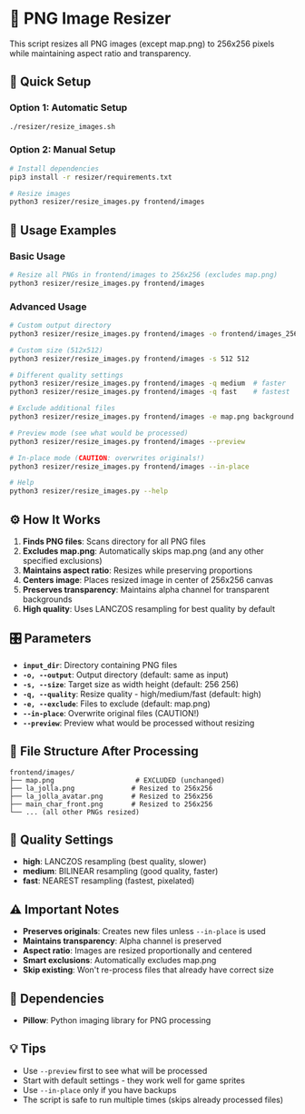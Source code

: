 # 📐 PNG Image Resizer

This script resizes all PNG images (except map.png) to 256x256 pixels while maintaining aspect ratio and transparency.

## 🚀 Quick Setup

### Option 1: Automatic Setup
```bash
./resizer/resize_images.sh
```

### Option 2: Manual Setup
```bash
# Install dependencies
pip3 install -r resizer/requirements.txt

# Resize images
python3 resizer/resize_images.py frontend/images
```

## 🎯 Usage Examples

### Basic Usage
```bash
# Resize all PNGs in frontend/images to 256x256 (excludes map.png)
python3 resizer/resize_images.py frontend/images
```

### Advanced Usage
```bash
# Custom output directory
python3 resizer/resize_images.py frontend/images -o frontend/images_256x256

# Custom size (512x512)
python3 resizer/resize_images.py frontend/images -s 512 512

# Different quality settings
python3 resizer/resize_images.py frontend/images -q medium  # faster
python3 resizer/resize_images.py frontend/images -q fast    # fastest

# Exclude additional files
python3 resizer/resize_images.py frontend/images -e map.png background.png

# Preview mode (see what would be processed)
python3 resizer/resize_images.py frontend/images --preview

# In-place mode (CAUTION: overwrites originals!)
python3 resizer/resize_images.py frontend/images --in-place

# Help
python3 resizer/resize_images.py --help
```

## ⚙️ How It Works

1. **Finds PNG files**: Scans directory for all PNG files
2. **Excludes map.png**: Automatically skips map.png (and any other specified exclusions)
3. **Maintains aspect ratio**: Resizes while preserving proportions
4. **Centers image**: Places resized image in center of 256x256 canvas
5. **Preserves transparency**: Maintains alpha channel for transparent backgrounds
6. **High quality**: Uses LANCZOS resampling for best quality by default

## 🎛️ Parameters

- **`input_dir`**: Directory containing PNG files
- **`-o, --output`**: Output directory (default: same as input)
- **`-s, --size`**: Target size as width height (default: 256 256)
- **`-q, --quality`**: Resize quality - high/medium/fast (default: high)
- **`-e, --exclude`**: Files to exclude (default: map.png)
- **`--in-place`**: Overwrite original files (CAUTION!)
- **`--preview`**: Preview what would be processed without resizing

## 📁 File Structure After Processing

```
frontend/images/
├── map.png                    # EXCLUDED (unchanged)
├── la_jolla.png              # Resized to 256x256
├── la_jolla_avatar.png       # Resized to 256x256
├── main_char_front.png       # Resized to 256x256
└── ... (all other PNGs resized)
```

## 🎨 Quality Settings

- **high**: LANCZOS resampling (best quality, slower)
- **medium**: BILINEAR resampling (good quality, faster)
- **fast**: NEAREST resampling (fastest, pixelated)

## ⚠️ Important Notes

- **Preserves originals**: Creates new files unless `--in-place` is used
- **Maintains transparency**: Alpha channel is preserved
- **Aspect ratio**: Images are resized proportionally and centered
- **Smart exclusions**: Automatically excludes map.png
- **Skip existing**: Won't re-process files that already have correct size

## 🔧 Dependencies

- **Pillow**: Python imaging library for PNG processing

## 💡 Tips

- Use `--preview` first to see what will be processed
- Start with default settings - they work well for game sprites
- Use `--in-place` only if you have backups
- The script is safe to run multiple times (skips already processed files)
